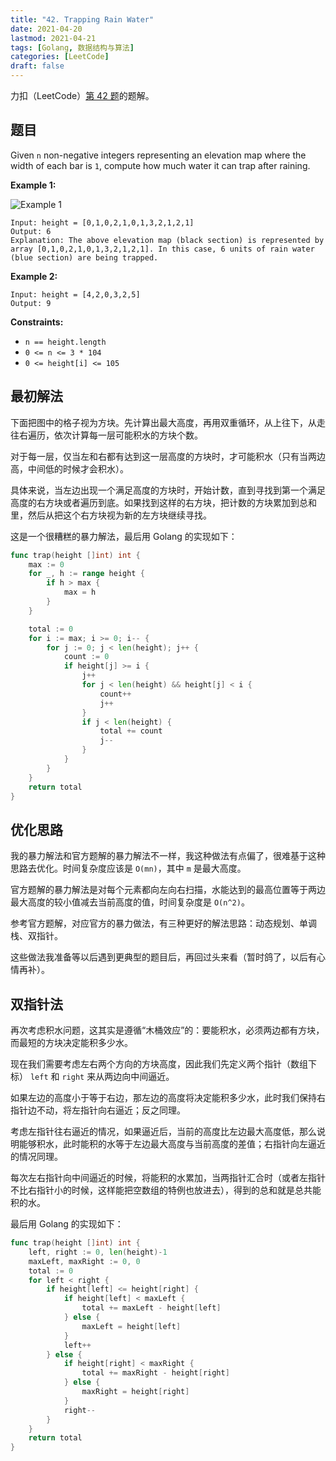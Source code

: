 ```yaml
---
title: "42. Trapping Rain Water"
date: 2021-04-20
lastmod: 2021-04-21
tags: [Golang, 数据结构与算法]
categories: [LeetCode]
draft: false
---
```


力扣（LeetCode）[第 42 题](https://leetcode-cn.com/problems/trapping-rain-water)的题解。

<!--more-->

## 题目

Given `n` non-negative integers representing an elevation map where the width of each bar is `1`, compute how much water it can trap after raining.

**Example 1:**

![Example 1](/images/leetcode/daily/42-trapping-rain-water/rainwatertrap.png)

```text
Input: height = [0,1,0,2,1,0,1,3,2,1,2,1]
Output: 6
Explanation: The above elevation map (black section) is represented by array [0,1,0,2,1,0,1,3,2,1,2,1]. In this case, 6 units of rain water (blue section) are being trapped.
```

**Example 2:**

```text
Input: height = [4,2,0,3,2,5]
Output: 9
```

**Constraints:**

- `n == height.length`
- `0 <= n <= 3 * 104`
- `0 <= height[i] <= 105`

## 最初解法

下面把图中的格子视为方块。先计算出最大高度，再用双重循环，从上往下，从走往右遍历，依次计算每一层可能积水的方块个数。

对于每一层，仅当左和右都有达到这一层高度的方块时，才可能积水（只有当两边高，中间低的时候才会积水）。

具体来说，当左边出现一个满足高度的方块时，开始计数，直到寻找到第一个满足高度的右方块或者遍历到底。如果找到这样的右方块，把计数的方块累加到总和里，然后从把这个右方块视为新的左方块继续寻找。

这是一个很糟糕的暴力解法，最后用 Golang 的实现如下：

```go
func trap(height []int) int {
    max := 0
    for _, h := range height {
        if h > max {
            max = h
        }
    }

    total := 0
    for i := max; i >= 0; i-- {
        for j := 0; j < len(height); j++ {
            count := 0
            if height[j] >= i {
                j++
                for j < len(height) && height[j] < i {
                    count++
                    j++
                }
                if j < len(height) {
                    total += count
                    j--
                }
            }
        }
    }
    return total
}
```

## 优化思路

我的暴力解法和官方题解的暴力解法不一样，我这种做法有点偏了，很难基于这种思路去优化。时间复杂度应该是 `O(mn)`，其中 `m` 是最大高度。

官方题解的暴力解法是对每个元素都向左向右扫描，水能达到的最高位置等于两边最大高度的较小值减去当前高度的值，时间复杂度是 `O(n^2)`。

参考官方题解，对应官方的暴力做法，有三种更好的解法思路：动态规划、单调栈、双指针。

这些做法我准备等以后遇到更典型的题目后，再回过头来看（暂时鸽了，以后有心情再补）。

## 双指针法

再次考虑积水问题，这其实是遵循“木桶效应”的：要能积水，必须两边都有方块，而最短的方块决定能积多少水。

现在我们需要考虑左右两个方向的方块高度，因此我们先定义两个指针（数组下标） `left` 和 `right` 来从两边向中间逼近。

如果左边的高度小于等于右边，那左边的高度将决定能积多少水，此时我们保持右指针边不动，将左指针向右逼近；反之同理。

考虑左指针往右逼近的情况，如果逼近后，当前的高度比左边最大高度低，那么说明能够积水，此时能积的水等于左边最大高度与当前高度的差值；右指针向左逼近的情况同理。

每次左右指针向中间逼近的时候，将能积的水累加，当两指针汇合时（或者左指针不比右指针小的时候，这样能把空数组的特例也放进去），得到的总和就是总共能积的水。

最后用 Golang 的实现如下：

```go
func trap(height []int) int {
    left, right := 0, len(height)-1
    maxLeft, maxRight := 0, 0
    total := 0
    for left < right {
        if height[left] <= height[right] {
            if height[left] < maxLeft {
                total += maxLeft - height[left]
            } else {
                maxLeft = height[left]
            }
            left++
        } else {
            if height[right] < maxRight {
                total += maxRight - height[right]
            } else {
                maxRight = height[right]
            }
            right--
        }
    }
    return total
}
```
